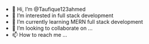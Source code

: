 - 👋 Hi, I’m @Taufique123ahmed
- 👀 I’m interested in full stack development 
- 🌱 I’m currently learning MERN full stack development 
- 💞️ I’m looking to collaborate on ...
- 📫 How to reach me ...

<!---
Taufique123ahmed/Taufique123ahmed is a ✨ special ✨ repository because its `README.md` (this file) appears on your GitHub profile.
You can click the Preview link to take a look at your changes.
--->
